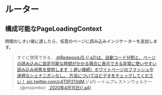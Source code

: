 # ルーター

## 構成可能なPageLoadingContext

時間のしきい値に達したら、任意のページに読み込みインジケーターを追加します。

<article><blockquote class="twitter-tweet"> <p lang="en" dir="ltr">すぐに使用できる、<a href="https://twitter.com/redwoodjs?ref_src=twsrc%5Etfw"> @RedwoodJS {/ a2}は、自動コード分割と、ページの読み込みに設定可能な時間がかかる場合に表示できる非常に使いやすい読み込み状態を提供します（ 遅い接続）ホワイトページのフラッシュや迷惑なシェナニガンなし。 方法についてはビデオをチェックしてください！ </a><a href="https://t.co/c4T0P213dM"> pic.twitter.com/c4T0P213dM </a> {/ p1} —トムプレストンウェルナー（@mojombo）<a href="https://twitter.com/mojombo/status/1250557826092503040?ref_src=twsrc%5Etfw"> 2020年4月15日{/ a4} </a></p>
</blockquote> <script async src="https://platform.twitter.com/widgets.js" charset="utf-8"></script></article>
